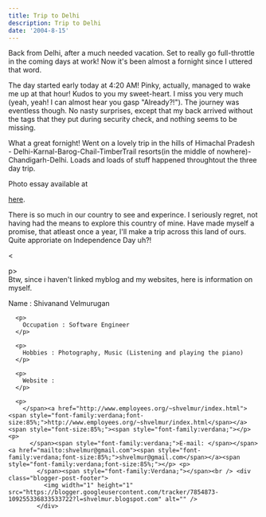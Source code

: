 ```yaml
---
title: Trip to Delhi
description: Trip to Delhi
date: '2004-8-15'
---
```


Back from Delhi, after a much needed vacation. Set to really go full-throttle in the coming days at work! Now it's been almost a fornight since I uttered that word.

The day started early today at 4:20 AM! Pinky, actually, managed to wake me up at that hour! Kudos to you my sweet-heart. I miss you very much (yeah, yeah! I can almost hear you gasp "Already?!"). The journey was eventless though. No nasty surprises, except that my back arrived without the tags that they put during security check, and nothing seems to be missing.

What a great fornight! Went on a lovely trip in the hills of Himachal Pradesh - Delhi-Karnal-Barog-Chail-TimberTrail resorts(in the middle of nowhere)-Chandigarh-Delhi. Loads and loads of stuff happened throughtout the three day trip.

Photo essay available at

[here][0].

There is so much in our country to see and experince. I seriously regret, not having had the means to explore this country of mine. Have made myself a promise, that atleast once a year, I'll make a trip across this land of ours. Quite approriate on Independence Day uh?! 

<

p\>  
Btw, since i haven't linked myblog and my websites, here is information on myself.

Name : Shivanand Velmurugan

      <p>
        Occupation : Software Engineer
      </p>
    
      <p>
        Hobbies : Photography, Music (Listening and playing the piano)
      </p>
    
      <p>
        Website :
      </p>
    
      <p>
        </span><a href="http://www.employees.org/~shvelmur/index.html"><span style="font-family:verdana;font-size:85%;">http://www.employees.org/~shvelmur/index.html</span></a><span style="font-size:85%;"><span style="font-family:verdana;"></p> <p>
          </span><span style="font-family:verdana;">E-mail: </span></span><a href="mailto:shvelmur@gmail.com"><span style="font-family:verdana;font-size:85%;">shvelmur@gmail.com</span></a><span style="font-family:verdana;font-size:85%;"></p> <p>
            </span><span style="font-family:Verdana;"></span><br /> <div class="blogger-post-footer">
              <img width="1" height="1" src="https://blogger.googleusercontent.com/tracker/7854873-109255336833533722?l=shvelmur.blogspot.com" alt="" />
            </div>
    



[0]: http://www.employees.org/~shvelmur/DelhiAug04/index.html